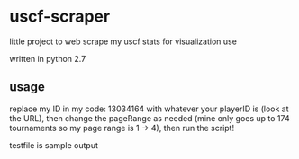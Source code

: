 # uscf-scraper
little project to web scrape my uscf stats for visualization use

written in python 2.7

## usage
replace my ID in my code: 13034164 with whatever your playerID is (look at the URL), then change the pageRange as needed (mine only goes up to 174 tournaments so my page range is 1 -> 4), then run the script!

testfile is sample output